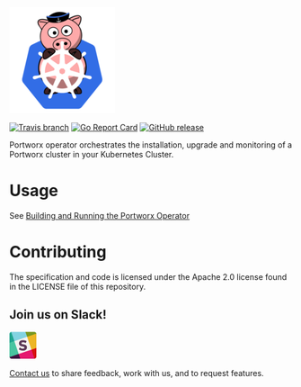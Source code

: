 ![logo](doc/media/k8s-porx.png?raw=true "Portworx Operator")

[![Travis branch](https://img.shields.io/travis/harsh-px/px-operator/master.svg)](https://travis-ci.org/harsh-px/px-operator)
[![Go Report Card](https://goreportcard.com/badge/github.com/harsh-px/px-operator)](https://goreportcard.com/report/github.com/harsh-px/px-operator)
[![GitHub release](https://img.shields.io/github/release/harsh-px/px-operator/all.svg?style=flat-square)](https://github.com/harsh-px/px-operator/releases)

Portworx operator orchestrates the installation, upgrade and monitoring of a Portworx cluster in your Kubernetes Cluster.

# Usage

See [Building and Running the Portworx Operator](doc/build/README.md)

# Contributing

The specification and code is licensed under the Apache 2.0 license found in the LICENSE file of this repository.

## Join us on Slack!
[![](/doc/media//slack.png)](http://slack.portworx.com)

[Contact us](http://portworx.com/contact-us/) to share feedback, work with us, and to request features.
